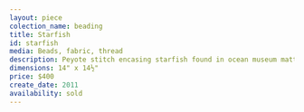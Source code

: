 ```yaml
---
layout: piece
colection_name: beading
title: Starfish
id: starfish
media: Beads, fabric, thread
description: Peyote stitch encasing starfish found in ocean museum matted in glassed maple frame 2 inches in depth.
dimensions: 14" x 14½"
price: $400
create_date: 2011
availability: sold
---
```

